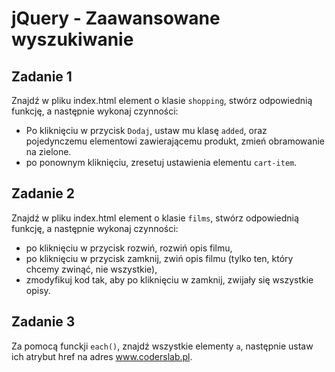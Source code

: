 # jQuery - Zaawansowane wyszukiwanie

## Zadanie 1
Znajdź w pliku index.html element o klasie ```shopping```, stwórz odpowiednią funkcję, a  następnie wykonaj czynności:
* Po kliknięciu w przycisk ```Dodaj```, ustaw mu klasę ```added```, oraz pojedynczemu elementowi zawierającemu produkt, zmień obramowanie na zielone.
* po ponownym kliknięciu, zresetuj ustawienia elementu ```cart-item```.

## Zadanie 2
Znajdź w pliku index.html element o klasie ```films```, stwórz odpowiednią funkcję, a następnie wykonaj czynności:
* po kliknięciu w przycisk rozwiń, rozwiń opis filmu,
* po kliknięciu w przycisk zamknij, zwiń opis filmu (tylko ten, który chcemy zwinąć, nie wszystkie),
* zmodyfikuj kod tak, aby po kliknięciu w zamknij, zwijały się wszystkie opisy.

## Zadanie 3
Za pomocą funckji ```each()```, znajdź wszystkie elementy ```a```, następnie ustaw ich atrybut href na adres www.coderslab.pl.
